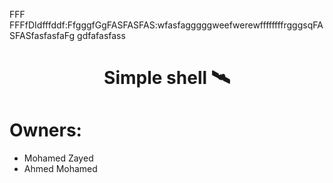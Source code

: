 
FFF
FFFfDIdfffddf:FfgggfGgFASFASFAS:wfasfagggggweefwerewffffffffrgggsqFASFASfasfasfaFg
gdfafasfass<h1 align=center>
  Simple shell 🛰️
</h1>

# Owners:

- Mohamed Zayed
- Ahmed Mohamed
